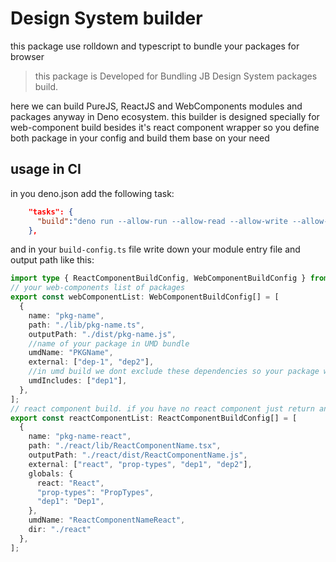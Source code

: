 # Design System builder

this package use rolldown and typescript to bundle your packages for browser

> this package is Developed for Bundling JB Design System packages build.

here we can build PureJS, ReactJS and WebComponents modules and packages anyway in Deno ecosystem.
this builder is designed specially for web-component build besides it's react component wrapper so you define both package in your config and build them base on your need

## usage in CI

in you deno.json add the following task:
```json
    "tasks": {
      "build":"deno run --allow-run --allow-read --allow-write --allow-net --allow-env --allow-sys --allow-ffi jsr:@design-system/builder@0.1.0 build --path=./build-config.ts"
    },
```
and in your `build-config.ts` file write down your module entry file and output path like this:

```ts
import type { ReactComponentBuildConfig, WebComponentBuildConfig } from "@design-system/builder/src/types.ts";
// your web-components list of packages
export const webComponentList: WebComponentBuildConfig[] = [
  {
    name: "pkg-name",
    path: "./lib/pkg-name.ts",
    outputPath: "./dist/pkg-name.js",
    //name of your package in UMD bundle
    umdName: "PKGName",
    external: ["dep-1", "dep2"],
    //in umd build we dont exclude these dependencies so your package would be battery included in UMD build  
    umdIncludes: ["dep1"],
  },
];
// react component build. if you have no react component just return an empty array
export const reactComponentList: ReactComponentBuildConfig[] = [
  {
    name: "pkg-name-react",
    path: "./react/lib/ReactComponentName.tsx",
    outputPath: "./react/dist/ReactComponentName.js",
    external: ["react", "prop-types", "dep1", "dep2"],
    globals: {
      react: "React",
      "prop-types": "PropTypes",
      "dep1": "Dep1",
    },
    umdName: "ReactComponentNameReact",
    dir: "./react"
  },
];
```